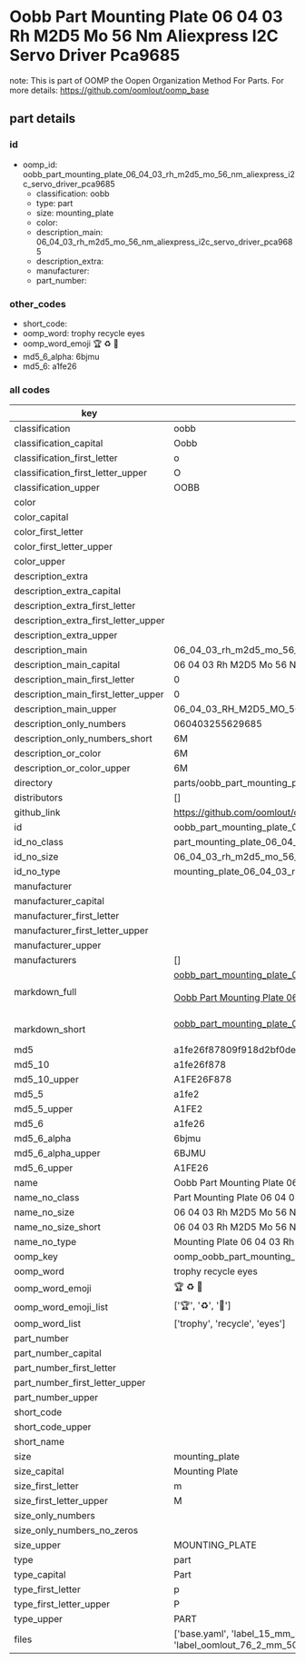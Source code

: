 # Oobb Part Mounting Plate 06 04 03 Rh M2D5 Mo 56 Nm Aliexpress I2C Servo Driver Pca9685  

note: This is part of OOMP the Oopen Organization Method For Parts. For more details: https://github.com/oomlout/oomp_base

##  part details





### id
* oomp_id: oobb_part_mounting_plate_06_04_03_rh_m2d5_mo_56_nm_aliexpress_i2c_servo_driver_pca9685
  * classification: oobb
  * type: part
  * size: mounting_plate
  * color: 
  * description_main: 06_04_03_rh_m2d5_mo_56_nm_aliexpress_i2c_servo_driver_pca9685
  * description_extra: 
  * manufacturer: 
  * part_number: 

### other_codes
* short_code: 
* oomp_word: trophy recycle eyes
* oomp_word_emoji :trophy: :recycle: :eyes:
* md5_6_alpha: 6bjmu
* md5_6: a1fe26

### all codes 
| key | value |  
| --- | --- |  
| classification | oobb |  
| classification_capital | Oobb |  
| classification_first_letter | o |  
| classification_first_letter_upper | O |  
| classification_upper | OOBB |  
| color |  |  
| color_capital |  |  
| color_first_letter |  |  
| color_first_letter_upper |  |  
| color_upper |  |  
| description_extra |  |  
| description_extra_capital |  |  
| description_extra_first_letter |  |  
| description_extra_first_letter_upper |  |  
| description_extra_upper |  |  
| description_main | 06_04_03_rh_m2d5_mo_56_nm_aliexpress_i2c_servo_driver_pca9685 |  
| description_main_capital | 06 04 03 Rh M2D5 Mo 56 Nm Aliexpress I2C Servo Driver Pca9685 |  
| description_main_first_letter | 0 |  
| description_main_first_letter_upper | 0 |  
| description_main_upper | 06_04_03_RH_M2D5_MO_56_NM_ALIEXPRESS_I2C_SERVO_DRIVER_PCA9685 |  
| description_only_numbers | 060403255629685 |  
| description_only_numbers_short | 6M |  
| description_or_color | 6M |  
| description_or_color_upper | 6M |  
| directory | parts/oobb_part_mounting_plate_06_04_03_rh_m2d5_mo_56_nm_aliexpress_i2c_servo_driver_pca9685 |  
| distributors | [] |  
| github_link | https://github.com/oomlout/oomlout_oomp_part_src/tree/main/parts/oobb_part_mounting_plate_06_04_03_rh_m2d5_mo_56_nm_aliexpress_i2c_servo_driver_pca9685/working |  
| id | oobb_part_mounting_plate_06_04_03_rh_m2d5_mo_56_nm_aliexpress_i2c_servo_driver_pca9685 |  
| id_no_class | part_mounting_plate_06_04_03_rh_m2d5_mo_56_nm_aliexpress_i2c_servo_driver_pca9685 |  
| id_no_size | 06_04_03_rh_m2d5_mo_56_nm_aliexpress_i2c_servo_driver_pca9685 |  
| id_no_type | mounting_plate_06_04_03_rh_m2d5_mo_56_nm_aliexpress_i2c_servo_driver_pca9685 |  
| manufacturer |  |  
| manufacturer_capital |  |  
| manufacturer_first_letter |  |  
| manufacturer_first_letter_upper |  |  
| manufacturer_upper |  |  
| manufacturers | [] |  
| markdown_full | [oobb_part_mounting_plate_06_04_03_rh_m2d5_mo_56_nm_aliexpress_i2c_servo_driver_pca9685](https://github.com/oomlout/oomlout_oomp_part_src/tree/main/parts/oobb_part_mounting_plate_06_04_03_rh_m2d5_mo_56_nm_aliexpress_i2c_servo_driver_pca9685/working)<br>[](https://github.com/oomlout/oomlout_oomp_part_src/tree/main/parts/oobb_part_mounting_plate_06_04_03_rh_m2d5_mo_56_nm_aliexpress_i2c_servo_driver_pca9685/working)<br>[Oobb Part Mounting Plate 06 04 03 Rh M2D5 Mo 56 Nm Aliexpress I2C Servo Driver Pca9685](https://github.com/oomlout/oomlout_oomp_part_src/tree/main/parts/oobb_part_mounting_plate_06_04_03_rh_m2d5_mo_56_nm_aliexpress_i2c_servo_driver_pca9685/working)<br><br> |  
| markdown_short | [oobb_part_mounting_plate_06_04_03_rh_m2d5_mo_56_nm_aliexpress_i2c_servo_driver_pca9685](https://github.com/oomlout/oomlout_oomp_part_src/tree/main/parts/oobb_part_mounting_plate_06_04_03_rh_m2d5_mo_56_nm_aliexpress_i2c_servo_driver_pca9685/working)<br><br> |  
| md5 | a1fe26f87809f918d2bf0de916aca45d |  
| md5_10 | a1fe26f878 |  
| md5_10_upper | A1FE26F878 |  
| md5_5 | a1fe2 |  
| md5_5_upper | A1FE2 |  
| md5_6 | a1fe26 |  
| md5_6_alpha | 6bjmu |  
| md5_6_alpha_upper | 6BJMU |  
| md5_6_upper | A1FE26 |  
| name | Oobb Part Mounting Plate 06 04 03 Rh M2D5 Mo 56 Nm Aliexpress I2C Servo Driver Pca9685 |  
| name_no_class | Part Mounting Plate 06 04 03 Rh M2D5 Mo 56 Nm Aliexpress I2C Servo Driver Pca9685 |  
| name_no_size | 06 04 03 Rh M2D5 Mo 56 Nm Aliexpress I2C Servo Driver Pca9685 |  
| name_no_size_short | 06 04 03 Rh M2D5 Mo 56 Nm Aliexpress I2C Servo Driver Pca9685 |  
| name_no_type | Mounting Plate 06 04 03 Rh M2D5 Mo 56 Nm Aliexpress I2C Servo Driver Pca9685 |  
| oomp_key | oomp_oobb_part_mounting_plate_06_04_03_rh_m2d5_mo_56_nm_aliexpress_i2c_servo_driver_pca9685 |  
| oomp_word | trophy recycle eyes |  
| oomp_word_emoji | :trophy: :recycle: :eyes: |  
| oomp_word_emoji_list | [':trophy:', ':recycle:', ':eyes:'] |  
| oomp_word_list | ['trophy', 'recycle', 'eyes'] |  
| part_number |  |  
| part_number_capital |  |  
| part_number_first_letter |  |  
| part_number_first_letter_upper |  |  
| part_number_upper |  |  
| short_code |  |  
| short_code_upper |  |  
| short_name |  |  
| size | mounting_plate |  
| size_capital | Mounting Plate |  
| size_first_letter | m |  
| size_first_letter_upper | M |  
| size_only_numbers |  |  
| size_only_numbers_no_zeros |  |  
| size_upper | MOUNTING_PLATE |  
| type | part |  
| type_capital | Part |  
| type_first_letter | p |  
| type_first_letter_upper | P |  
| type_upper | PART |  
| files | ['base.yaml', 'label_15_mm_30_mm.pdf', 'label_15_mm_30_mm.svg', 'label_76_2_mm_50_8_mm.pdf', 'label_76_2_mm_50_8_mm.svg', 'label_oomlout_76_2_mm_50_8_mm.pdf', 'label_oomlout_76_2_mm_50_8_mm.svg', 'readme.md', 'working.json', 'working.yaml'] |  
